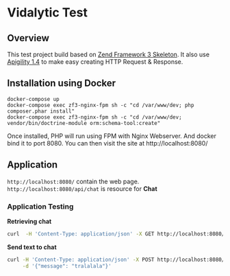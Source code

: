 # Vidalytic Test

## Overview

This test project build based on [Zend Framework 3 Skeleton](https://github.com/zendframework/ZendSkeletonApplication/tree/release-3.0.3). It also use [Apigility 1.4](https://github.com/zfcampus/zf-apigility/tree/1.4.0) to make easy creating HTTP Request & Response.

## Installation using Docker
```
docker-compose up
docker-compose exec zf3-nginx-fpm sh -c "cd /var/www/dev; php composer.phar install"
docker-compose exec zf3-nginx-fpm sh -c "cd /var/www/dev; vendor/bin/doctrine-module orm:schema-tool:create"
``` 

Once installed, PHP will run using FPM with Nginx Webserver. And docker bind it to port 8080.
You can then visit the site at http://localhost:8080/

## Application
`http://localhost:8080/` contain the web page.
`http://localhost:8080/api/chat` is resource for **Chat**


### Application Testing

**Retrieving chat**
```bash
curl  -H 'Content-Type: application/json' -X GET http://localhost:8080/api/chat
```

**Send text to chat**
```bash
curl -H 'Content-Type: application/json' -X POST http://localhost:8080/api/chat \
     -d '{"message": "tralalala"}'
```
